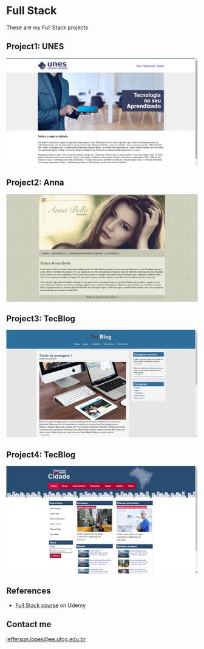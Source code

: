 # Full Stack
 These are my Full Stack projects
 
## Project1: UNES
![](projeto1-Unes/UNES.png)

## Project2: Anna
![](projeto2-Anna/Anna.png)

## Project3: TecBlog
![](projeto3-TecBlog/TecBlog.png)

## Project4: TecBlog
![](projeto4-Notícias/Notícias.png)

## References
 * [Full Stack course](https://www.udemy.com/share/101WqGBkIdd11aRHw=/) on Udemy

## Contact me
 jefferson.lopes@ee.ufcg.edu.br
